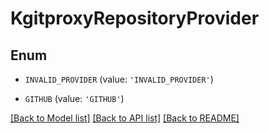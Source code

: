 # KgitproxyRepositoryProvider


## Enum

* `INVALID_PROVIDER` (value: `'INVALID_PROVIDER'`)

* `GITHUB` (value: `'GITHUB'`)

[[Back to Model list]](../README.md#documentation-for-models) [[Back to API list]](../README.md#documentation-for-api-endpoints) [[Back to README]](../README.md)


